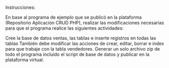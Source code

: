 Instrucciones:

En base al programa de ejemplo que se publicó en la plataforma (Repositorio Aplicación CRUD PHP), realizar las modificaciones necesarias para que el programa realice las siguientes actividades:

Cree la base de datos ventas, las tablas e inserte registros en todas las tablas
También debe modificar las acciones de crear, editar, borrar e index para que trabaje con la tabla vendedores.
Generar un solo archivo zip de todo el programa incluido el script de base de datos y publicar en la plataforma virtual.
